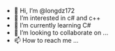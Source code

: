 - 👋 Hi, I’m @longdz172
- 👀 I’m interested in c# and c++
- 🌱 I’m currently learning C#
- 💞️ I’m looking to collaborate on ...
- 📫 How to reach me ...

<!---
longdz172/longdz172 is a ✨ special ✨ repository because its `README.md` (this file) appears on your GitHub profile.
You can click the Preview link to take a look at your changes.
--->
